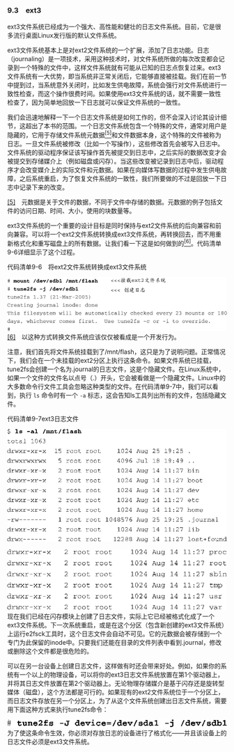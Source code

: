 ### 9.3　ext3

ext3文件系统已经成为一个强大、高性能和健壮的日志文件系统。目前，它是很多流行桌面Linux发行版的默认文件系统。

ext3文件系统基本上是对ext2文件系统的一个扩展，添加了日志功能。日志（journaling）是一项技术，采用这种技术时，对文件系统所做的每次改变都会记录到一个特殊的文件中，这样文件系统就有可能从已知的日志点恢复过来。ext3文件系统有一大优势，即当系统非正常关闭后，它能够直接被挂载。我们在前一节中提到过，当系统意外关闭时，比如发生供电故障，系统会强行对文件系统进行一致性检查，而这个操作很费时间。如果使用ext3文件系统的话，就不需要一致性检查了，因为简单地回放一下日志就可以保证文件系统的一致性。

我们会迅速地解释一下一个日志文件系统是如何工作的，但不会深入讨论其设计细节，这超出了本书的范围。一个日志文件系统包含一个特殊的文件，通常对用户是隐藏的，它用于存储文件系统元数据<a class="my_markdown" href="['#anchor095']"><sup class="my_markdown">[5]</sup></a>和文件数据本身，这个特殊的文件被称为日志。一旦文件系统被修改（比如一个写操作），这些修改首先会被写入日志中。文件系统的驱动程序保证该写操作首先被提交到日志中，之后实际的数据改变才会被提交到存储媒介上（例如磁盘或闪存）。当这些改变被记录到日志中后，驱动程序才会改变媒介上的实际文件和元数据。如果在向媒体写数据的过程中发生供电故障，之后系统重启，为了恢复文件系统的一致性，我们所要做的不过是回放一下日志中记录下来的改变。

<a class="my_markdown" href="['#ac095']">[5]</a>　元数据是关于文件的数据，不同于文件中存储的数据。元数据的例子包括文件的访问日期、时间、大小，使用的块数量等。

ext3文件系统的一个重要的设计目标是同时保持与ext2文件系统的后向兼容和前向兼容。可以将一个ext2文件系统转换成ext3文件系统，再转换回去，而不用重新格式化和重写磁盘上的所有数据。让我们看一下这是如何做到的<a class="my_markdown" href="['#anchor096']"><sup class="my_markdown">[6]</sup></a>。代码清单9-6详细显示了这个过程。

代码清单9-6　将ext2文件系统转换成ext3文件系统



![201.jpg](../images/201.jpg)
<a class="my_markdown" href="['#ac096']">[6]</a>　以这种方式转换文件系统应该仅仅被看成是一个开发行为。

注意，我们首先将文件系统挂载到了/mnt/flash，这只是为了说明问题。正常情况下，我们会在一个未挂载的ext2分区上执行这条命令。如果文件系统已挂载，tune2fs会创建一个名为.journal的日志文件，这是个隐藏文件。在Linux系统中，如果一个文件的文件名以点号（.）开头，它会被看做是一个隐藏文件。Linux中的大多数命令行文件工具会忽略这种类型的文件。在代码清单9-7中，我们可以看到，执行 `ls` 命令时有一个 `-a` 标志，这会告知ls工具列出所有的文件，包括隐藏文件。

代码清单9-7ext3日志文件



![202.png](../images/202.png)


![203.png](../images/203.png)
现在我们已经在闪存模块上创建了日志文件，实际上它已经被格式化成了一个ext3文件系统。下一次系统重启，或是在这个分区（包含新创建的ext3文件系统）上运行e2fsck工具时，这个日志文件会自动不可见。它的元数据会被存储到一个专门为此保留的inode中。只要我们还能在目录的文件列表中看到.journal，修改或删除这个文件都是很危险的。

可以在另一台设备上创建日志文件，这样做有时还会带来好处。例如，如果你的系统有一个以上的物理设备，可以将你的ext3日志文件系统放置在第1个驱动器上，并将其日志文件放置在第2个驱动器上。无论物理存储媒介是基于闪存还是旋转型媒体（磁盘），这个方法都是可行的。如果现有的ext2文件系统位于一个分区上，而日志文件存放在另一个分区上，为了从这个文件系统创建出日志文件系统，需要用下面这种方式来执行tune2fs命令：



![204.png](../images/204.png)
为了使这条命令生效，你必须对存放日志的设备进行了格式化——并且该设备上的日志文件必须是ext3文件系统。

